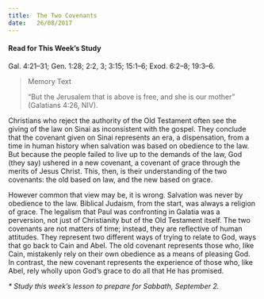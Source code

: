 ```yaml
---
title:  The Two Covenants
date:   26/08/2017
---
```


#### Read for This Week’s Study
Gal. 4:21–31; Gen. 1:28; 2:2, 3; 3:15; 15:1–6; Exod. 6:2–8; 19:3–6.

> <p>Memory Text</p>
> “But the Jerusalem that is above is free, and she is our mother” (Galatians 4:26, NIV).

Christians who reject the authority of the Old Testament often see the giving of the law on Sinai as inconsistent with the gospel. They conclude that the covenant given on Sinai represents an era, a dispensation, from a time in human history when salvation was based on obedience to the law. But because the people failed to live up to the demands of the law, God (they say) ushered in a new covenant, a covenant of grace through the merits of Jesus Christ. This, then, is their understanding of the two covenants: the old based on law, and the new based on grace.

However common that view may be, it is wrong. Salvation was never by obedience to the law. Biblical Judaism, from the start, was always a religion of grace. The legalism that Paul was confronting in Galatia was a perversion, not just of Christianity but of the Old Testament itself. The two covenants are not matters of time; instead, they are reflective of human attitudes. They represent two different ways of trying to relate to God, ways that go back to Cain and Abel. The old covenant represents those who, like Cain, mistakenly rely on their own obedience as a means of pleasing God. In contrast, the new covenant represents the experience of those who, like Abel, rely wholly upon God’s grace to do all that He has promised.

_* Study this week’s lesson to prepare for Sabbath, September 2._
